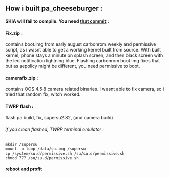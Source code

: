 ## How i built pa_cheeseburger :

#### SKIA will fail to compile. You need [that commit](https://github.com/AOSP-CAF/platform_external_skia/commit/9cd042619597a6d0ddf32adf7cb2574a07c033a7) : 


#### Fix.zip :
contains boot.img from early august carbonrom weekly and permissive script, as i wasnt able to get a working kernel built from source. With built kernel, phone stays a minute on splash screen, and then black screen with the led notification lightning blue. Flashing carbonrom boot.img fixes that but as sepolicy might be different, you need permissive to boot.

#### camerafix.zip :
contains OOS 4.5.8 camera related binaries. I wasnt able to fix camera, so i tried that random fix, witch worked.


#### TWRP flash :
flash pa build, fix, supersu2.82, (and camera build)


###### if you clean flashed, TWRP terminal emulator :

```
mkdir /supersu
mount -o loop /data/su.img /supersu
cp /system/su.d/permissive.sh /su/su.d/permissive.sh
chmod 777 /su/su.d/permissive.sh
```

#### reboot and profit

